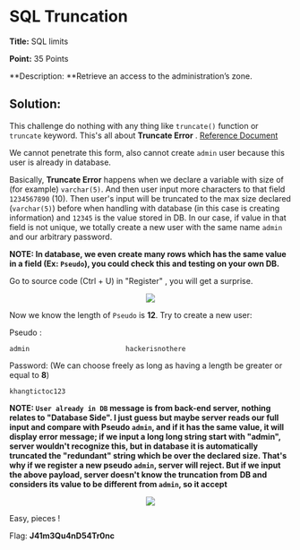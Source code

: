 # SQL Truncation

**Title:** SQL limits

**Point:** 35 Points

**Description: **Retrieve an access to the administration’s zone.

## Solution:

This challenge do nothing with any thing like `truncate()` function or `truncate` keyword. This's all about **Truncate Error** . [Reference Document](https://en.dirceuresende.com/blog/sql-server-string-or-binary-data-would-be-truncated-o-que-e-como-identificar-a-causa-raiz-e-como-corrigir/#:~:text=What%20is%20%E2%80%9CString%20or%20binary,than%20the%20maximum%20field%20size.)

We cannot penetrate this form, also cannot create `admin` user because this user is already in database.

Basically, **Truncate Error** happens when we declare a variable with size of (for example) `varchar(5)`. And then user input more characters to that field `1234567890` (10). Then user's input will be truncated to the max size declared (`varchar(5)`) before when handling with database (in this case is creating information) and `12345` is the value stored in DB. In our case, if value in that field is not unique, we totally create a new user with the same name `admin` and our arbitrary password.

**NOTE: In database, we even create many rows which has the same value in a field (Ex: `Pseudo`), you could check this and testing on your own DB.**

Go to source code (Ctrl + U) in "Register" , you will get a surprise. 

<p align="center"> <img src="https://user-images.githubusercontent.com/48288606/160291900-98940ab9-96dd-47e7-ab77-f222f5aedd8c.png"> </p>

Now we know the length of `Pseudo` is **12**. Try to create a new user:

Pseudo : 

```
admin                        hackerisnothere
```

Password: (We can choose freely as long as having a length be greater or equal to **8**)

```
khangtictoc123
```

**NOTE: `User already in DB` message is from back-end server, nothing relates to "Database Side". I just guess but maybe server reads our full input and compare with Pseudo `admin`, and if it has the same value, it will display error message; if we input a long long string start with "admin", server wouldn't recognize this, but in database it is automatically truncated the "redundant" string which be over the declared size. That's why if we register a new pseudo `admin`, server will reject. But if we input the above payload, server doesn't know the truncation from DB and considers its value to be different from `admin`, so it accept**

<p align="center"> <img src="https://user-images.githubusercontent.com/48288606/160292269-563b3fcc-f8a2-45b4-a58a-3526f67fa741.png"> </p>

Easy, pieces !


Flag: **J41m3Qu4nD54Tr0nc**
